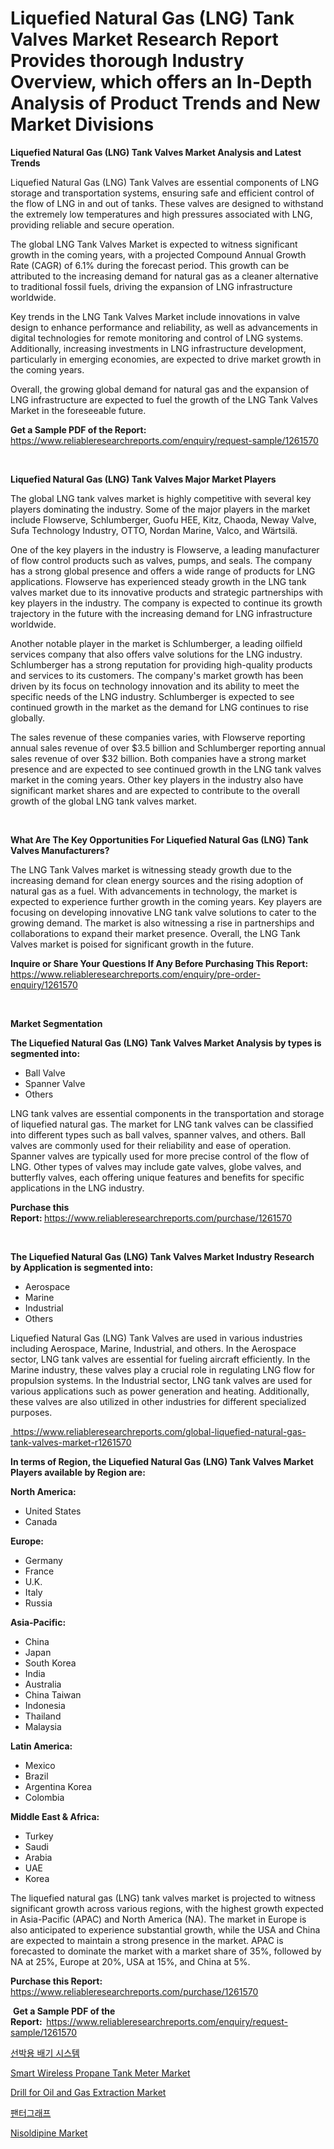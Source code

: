 <p><h1>Liquefied Natural Gas (LNG) Tank Valves Market Research Report Provides thorough Industry Overview, which offers an In-Depth Analysis of Product Trends and New Market Divisions</h1></p><p><strong>Liquefied Natural Gas (LNG) Tank Valves Market Analysis and Latest Trends</strong></p>
<p><p>Liquefied Natural Gas (LNG) Tank Valves are essential components of LNG storage and transportation systems, ensuring safe and efficient control of the flow of LNG in and out of tanks. These valves are designed to withstand the extremely low temperatures and high pressures associated with LNG, providing reliable and secure operation.</p><p>The global LNG Tank Valves Market is expected to witness significant growth in the coming years, with a projected Compound Annual Growth Rate (CAGR) of 6.1% during the forecast period. This growth can be attributed to the increasing demand for natural gas as a cleaner alternative to traditional fossil fuels, driving the expansion of LNG infrastructure worldwide.</p><p>Key trends in the LNG Tank Valves Market include innovations in valve design to enhance performance and reliability, as well as advancements in digital technologies for remote monitoring and control of LNG systems. Additionally, increasing investments in LNG infrastructure development, particularly in emerging economies, are expected to drive market growth in the coming years.</p><p>Overall, the growing global demand for natural gas and the expansion of LNG infrastructure are expected to fuel the growth of the LNG Tank Valves Market in the foreseeable future.</p></p>
<p><strong>Get a Sample PDF of the Report:&nbsp;</strong> <a href="https://www.reliableresearchreports.com/enquiry/request-sample/1261570">https://www.reliableresearchreports.com/enquiry/request-sample/1261570</a></p>
<p>&nbsp;</p>
<p><strong>Liquefied Natural Gas (LNG) Tank Valves Major Market Players</strong></p>
<p><p>The global LNG tank valves market is highly competitive with several key players dominating the industry. Some of the major players in the market include Flowserve, Schlumberger, Guofu HEE, Kitz, Chaoda, Neway Valve, Sufa Technology Industry, OTTO, Nordan Marine, Valco, and Wärtsilä.</p><p>One of the key players in the industry is Flowserve, a leading manufacturer of flow control products such as valves, pumps, and seals. The company has a strong global presence and offers a wide range of products for LNG applications. Flowserve has experienced steady growth in the LNG tank valves market due to its innovative products and strategic partnerships with key players in the industry. The company is expected to continue its growth trajectory in the future with the increasing demand for LNG infrastructure worldwide.</p><p>Another notable player in the market is Schlumberger, a leading oilfield services company that also offers valve solutions for the LNG industry. Schlumberger has a strong reputation for providing high-quality products and services to its customers. The company's market growth has been driven by its focus on technology innovation and its ability to meet the specific needs of the LNG industry. Schlumberger is expected to see continued growth in the market as the demand for LNG continues to rise globally.</p><p>The sales revenue of these companies varies, with Flowserve reporting annual sales revenue of over $3.5 billion and Schlumberger reporting annual sales revenue of over $32 billion. Both companies have a strong market presence and are expected to see continued growth in the LNG tank valves market in the coming years. Other key players in the industry also have significant market shares and are expected to contribute to the overall growth of the global LNG tank valves market.</p></p>
<p>&nbsp;</p>
<p><strong>What Are The Key Opportunities For Liquefied Natural Gas (LNG) Tank Valves Manufacturers?</strong></p>
<p><p>The LNG Tank Valves market is witnessing steady growth due to the increasing demand for clean energy sources and the rising adoption of natural gas as a fuel. With advancements in technology, the market is expected to experience further growth in the coming years. Key players are focusing on developing innovative LNG tank valve solutions to cater to the growing demand. The market is also witnessing a rise in partnerships and collaborations to expand their market presence. Overall, the LNG Tank Valves market is poised for significant growth in the future.</p></p>
<p><strong>Inquire or Share Your Questions If Any Before Purchasing This Report:</strong> <a href="https://www.reliableresearchreports.com/enquiry/pre-order-enquiry/1261570">https://www.reliableresearchreports.com/enquiry/pre-order-enquiry/1261570</a></p>
<p>&nbsp;</p>
<p><strong>Market Segmentation</strong></p>
<p><strong>The Liquefied Natural Gas (LNG) Tank Valves Market Analysis by types is segmented into:</strong></p>
<p><ul><li>Ball Valve</li><li>Spanner Valve</li><li>Others</li></ul></p>
<p><p>LNG tank valves are essential components in the transportation and storage of liquefied natural gas. The market for LNG tank valves can be classified into different types such as ball valves, spanner valves, and others. Ball valves are commonly used for their reliability and ease of operation. Spanner valves are typically used for more precise control of the flow of LNG. Other types of valves may include gate valves, globe valves, and butterfly valves, each offering unique features and benefits for specific applications in the LNG industry.</p></p>
<p><strong>Purchase this Report:&nbsp;</strong><a href="https://www.reliableresearchreports.com/purchase/1261570">https://www.reliableresearchreports.com/purchase/1261570</a></p>
<p>&nbsp;</p>
<p><strong>The Liquefied Natural Gas (LNG) Tank Valves Market Industry Research by Application is segmented into:</strong></p>
<p><ul><li>Aerospace</li><li>Marine</li><li>Industrial</li><li>Others</li></ul></p>
<p><p>Liquefied Natural Gas (LNG) Tank Valves are used in various industries including Aerospace, Marine, Industrial, and others. In the Aerospace sector, LNG tank valves are essential for fueling aircraft efficiently. In the Marine industry, these valves play a crucial role in regulating LNG flow for propulsion systems. In the Industrial sector, LNG tank valves are used for various applications such as power generation and heating. Additionally, these valves are also utilized in other industries for different specialized purposes.</p></p>
<p><a href="https://www.reliableresearchreports.com/global-liquefied-natural-gas-tank-valves-market-r1261570">&nbsp;https://www.reliableresearchreports.com/global-liquefied-natural-gas-tank-valves-market-r1261570</a></p>
<p><strong>In terms of Region, the Liquefied Natural Gas (LNG) Tank Valves Market Players available by Region are:</strong></p>
<p>
    <p> <strong> North America: </strong>
        <ul>
            <li>United States</li>
            <li>Canada</li>
        </ul>
        </p> 
    <p> <strong> Europe: </strong>
        <ul>
            <li>Germany</li>
            <li>France</li>
            <li>U.K.</li>
            <li>Italy</li>
            <li>Russia</li>
        </ul>
        </p> 
    <p> <strong> Asia-Pacific: </strong>
        <ul>
            <li>China</li>
            <li>Japan</li>
            <li>South Korea</li>
            <li>India</li>
            <li>Australia</li>
            <li>China Taiwan</li>
            <li>Indonesia</li>
            <li>Thailand</li>
            <li>Malaysia</li>
        </ul>
        </p> 
    <p> <strong> Latin America: </strong>
        <ul>
            <li>Mexico</li>
            <li>Brazil</li>
            <li>Argentina Korea</li>
            <li>Colombia</li>
        </ul>
        </p> 
    <p> <strong> Middle East & Africa: </strong>
        <ul>
            <li>Turkey</li>
            <li>Saudi</li>
            <li>Arabia</li>
            <li>UAE</li>
            <li>Korea</li>
        </ul>
    </p>
    </p>
<p><p>The liquefied natural gas (LNG) tank valves market is projected to witness significant growth across various regions, with the highest growth expected in Asia-Pacific (APAC) and North America (NA). The market in Europe is also anticipated to experience substantial growth, while the USA and China are expected to maintain a strong presence in the market. APAC is forecasted to dominate the market with a market share of 35%, followed by NA at 25%, Europe at 20%, USA at 15%, and China at 5%.</p></p>
<p><strong>Purchase this Report: </strong><a href="https://www.reliableresearchreports.com/purchase/1261570">https://www.reliableresearchreports.com/purchase/1261570</a></p>
<p>&nbsp;<strong>Get a Sample PDF of the Report:&nbsp;&nbsp;</strong><a href="https://www.reliableresearchreports.com/enquiry/request-sample/1261570">https://www.reliableresearchreports.com/enquiry/request-sample/1261570</a></p>
<p><strong></strong></p>
<p><p><a href="https://github.com/Elenrrera7685/Market-Research-Report-List-1/blob/main/886015437354.md">선박용 배기 시스템</a></p><p><a href="https://github.com/Alonsoolds3wq1d81czn8rbol/Market-Research-Report-List-2/blob/main/smart-wireless-propane-tank-meter-market.md">Smart Wireless Propane Tank Meter Market</a></p><p><a href="https://github.com/RickHolmes3/Market-Research-Report-List-4/blob/main/drill-for-oil-and-gas-extraction-market.md">Drill for Oil and Gas Extraction Market</a></p><p><a href="https://github.com/sammyUltyylrich9067856/Market-Research-Report-List-1/blob/main/411462037355.md">팬터그래프</a></p><p><a href="https://issuu.com/reportprime-2/docs/nisoldipine-market-size-2030.pptx">Nisoldipine Market</a></p></p>